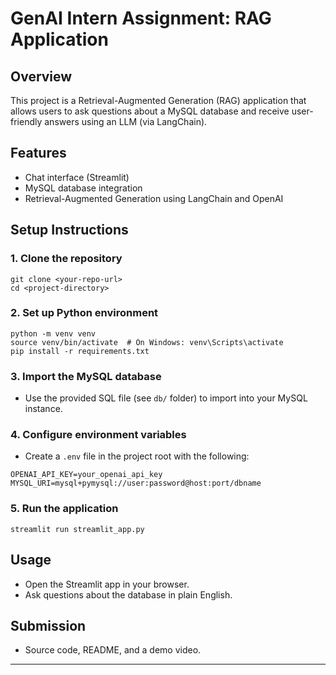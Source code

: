 # GenAI Intern Assignment: RAG Application

## Overview
This project is a Retrieval-Augmented Generation (RAG) application that allows users to ask questions about a MySQL database and receive user-friendly answers using an LLM (via LangChain).

## Features
- Chat interface (Streamlit)
- MySQL database integration
- Retrieval-Augmented Generation using LangChain and OpenAI

## Setup Instructions

### 1. Clone the repository
```
git clone <your-repo-url>
cd <project-directory>
```

### 2. Set up Python environment
```
python -m venv venv
source venv/bin/activate  # On Windows: venv\Scripts\activate
pip install -r requirements.txt
```

### 3. Import the MySQL database
- Use the provided SQL file (see `db/` folder) to import into your MySQL instance.

### 4. Configure environment variables
- Create a `.env` file in the project root with the following:
```
OPENAI_API_KEY=your_openai_api_key
MYSQL_URI=mysql+pymysql://user:password@host:port/dbname
```

### 5. Run the application
```
streamlit run streamlit_app.py
```

## Usage
- Open the Streamlit app in your browser.
- Ask questions about the database in plain English.

## Submission
- Source code, README, and a demo video.

--- 